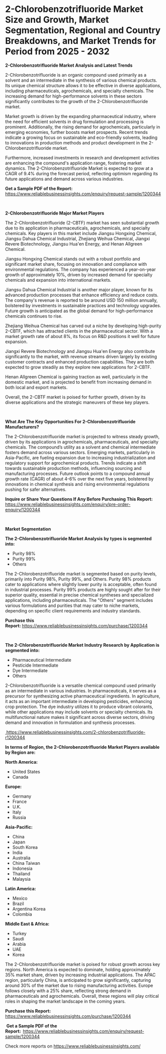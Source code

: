 <p><h1>2-Chlorobenzotrifluoride Market Size and Growth, Market Segmentation, Regional and Country Breakdowns, and Market Trends for Period from 2025 -  2032</h1></p><p><strong>2-Chlorobenzotrifluoride Market Analysis and Latest Trends</strong></p>
<p><p>2-Chlorobenzotrifluoride is an organic compound used primarily as a solvent and an intermediate in the synthesis of various chemical products. Its unique chemical structure allows it to be effective in diverse applications, including pharmaceuticals, agrochemicals, and specialty chemicals. The increasing demand for high-performance solvents in these sectors significantly contributes to the growth of the 2-Chlorobenzotrifluoride market.</p><p>Market growth is driven by the expanding pharmaceutical industry, where the need for efficient solvents in drug formulation and processing is prominent. Additionally, the rising demand for agrochemicals, particularly in emerging economies, further boosts market prospects. Recent trends indicate a growing focus on sustainable and eco-friendly solvents, leading to innovations in production methods and product development in the 2-Chlorobenzotrifluoride market. </p><p>Furthermore, increased investments in research and development activities are enhancing the compound's application range, fostering market dynamics. The 2-Chlorobenzotrifluoride Market is expected to grow at a CAGR of 9.4% during the forecast period, reflecting optimism regarding its future applications and demand across various industries.</p></p>
<p><strong>Get a Sample PDF of the Report:&nbsp;</strong> <a href="https://www.reliablebusinessinsights.com/enquiry/request-sample/1200344?utm_campaign=2032&utm_medium=2&utm_source=Github&utm_content=ia&utm_term=01022025&utm_id=2-chlorobenzotrifluoride">https://www.reliablebusinessinsights.com/enquiry/request-sample/1200344</a></p>
<p>&nbsp;</p>
<p><strong>2-Chlorobenzotrifluoride Major Market Players</strong></p>
<p><p>The 2-Chlorobenzotrifluoride (2-CBTF) market has seen substantial growth due to its application in pharmaceuticals, agrochemicals, and specialty chemicals. Key players in this market include Jiangsu Hongxing Chemical, Jiangsu Dahua Chemical Industrial, Zhejiang Weihua Chemical, Jiangxi Revere Biotechnology, Jiangsu Hua'en Energy, and Henan Allgreen Chemical. </p><p>Jiangsu Hongxing Chemical stands out with a robust portfolio and significant market share, focusing on innovation and compliance with environmental regulations. The company has experienced a year-on-year growth of approximately 10%, driven by increased demand for specialty chemicals and expansion into international markets.</p><p>Jiangsu Dahua Chemical Industrial is another major player, known for its advanced production processes that enhance efficiency and reduce costs. The company's revenue is reported to be around USD 150 million annually, bolstered by investments in sustainable practices and technology upgrades. Future growth is anticipated as the global demand for high-performance chemicals continues to rise.</p><p>Zhejiang Weihua Chemical has carved out a niche by developing high-purity 2-CBTF, which has attracted clients in the pharmaceutical sector. With a market growth rate of about 8%, its focus on R&D positions it well for future expansion.</p><p>Jiangxi Revere Biotechnology and Jiangsu Hua'en Energy also contribute significantly to the market, with revenue streams driven largely by existing customer contracts and enhanced production capabilities. They are both expected to grow steadily as they explore new applications for 2-CBTF.</p><p>Henan Allgreen Chemical is gaining traction as well, particularly in the domestic market, and is projected to benefit from increasing demand in both local and export markets.</p><p>Overall, the 2-CBTF market is poised for further growth, driven by its diverse applications and the strategic maneuvers of these key players.</p></p>
<p>&nbsp;</p>
<p><strong>What Are The Key Opportunities For 2-Chlorobenzotrifluoride Manufacturers?</strong></p>
<p><p>The 2-Chlorobenzotrifluoride market is projected to witness steady growth, driven by its applications in agrochemicals, pharmaceuticals, and specialty chemicals. The compound’s utility as a solvent and chemical intermediate fosters demand across various sectors. Emerging markets, particularly in Asia-Pacific, are fueling expansion due to increasing industrialization and regulatory support for agrochemical products. Trends indicate a shift towards sustainable production methods, influencing sourcing and manufacturing processes. Future outlook points to a compound annual growth rate (CAGR) of about 4-6% over the next five years, bolstered by innovations in chemical synthesis and rising environmental regulations pushing for safer alternatives.</p></p>
<p><strong>Inquire or Share Your Questions If Any Before Purchasing This Report:</strong> <a href="https://www.reliablebusinessinsights.com/enquiry/pre-order-enquiry/1200344?utm_campaign=2032&utm_medium=2&utm_source=Github&utm_content=ia&utm_term=01022025&utm_id=2-chlorobenzotrifluoride">https://www.reliablebusinessinsights.com/enquiry/pre-order-enquiry/1200344</a></p>
<p>&nbsp;</p>
<p><strong>Market Segmentation</strong></p>
<p><strong>The 2-Chlorobenzotrifluoride Market Analysis by types is segmented into:</strong></p>
<p><ul><li>Purity 98%</li><li>Purity 99%</li><li>Others</li></ul></p>
<p><p>The 2-Chlorobenzotrifluoride market is segmented based on purity levels, primarily into Purity 98%, Purity 99%, and Others. Purity 98% products cater to applications where slightly lower purity is acceptable, often found in industrial processes. Purity 99% products are highly sought after for their superior quality, essential in precise chemical syntheses and specialized applications, including pharmaceuticals. The "Others" segment includes various formulations and purities that may cater to niche markets, depending on specific client requirements and industry standards.</p></p>
<p><strong>Purchase this Report:&nbsp;</strong><a href="https://www.reliablebusinessinsights.com/purchase/1200344?utm_campaign=2032&utm_medium=2&utm_source=Github&utm_content=ia&utm_term=01022025&utm_id=2-chlorobenzotrifluoride">https://www.reliablebusinessinsights.com/purchase/1200344</a></p>
<p>&nbsp;</p>
<p><strong>The 2-Chlorobenzotrifluoride Market Industry Research by Application is segmented into:</strong></p>
<p><ul><li>Pharmaceutical Intermediate</li><li>Pesticide Intermediate</li><li>Dye Intermediate</li><li>Others</li></ul></p>
<p><p>2-Chlorobenzotrifluoride is a versatile chemical compound used primarily as an intermediate in various industries. In pharmaceuticals, it serves as a precursor for synthesizing active pharmaceutical ingredients. In agriculture, it acts as an important intermediate in developing pesticides, enhancing crop protection. The dye industry utilizes it to produce vibrant colorants, while other applications may include solvents or specialty chemicals. Its multifunctional nature makes it significant across diverse sectors, driving demand and innovation in formulation and synthesis processes.</p></p>
<p><a href="https://www.reliablebusinessinsights.com/2-chlorobenzotrifluoride-r1200344?utm_campaign=2032&utm_medium=2&utm_source=Github&utm_content=ia&utm_term=01022025&utm_id=2-chlorobenzotrifluoride">&nbsp;https://www.reliablebusinessinsights.com/2-chlorobenzotrifluoride-r1200344</a></p>
<p><strong>In terms of Region, the 2-Chlorobenzotrifluoride Market Players available by Region are:</strong></p>
<p>
    <p> <strong> North America: </strong>
        <ul>
            <li>United States</li>
            <li>Canada</li>
        </ul>
        </p> 
    <p> <strong> Europe: </strong>
        <ul>
            <li>Germany</li>
            <li>France</li>
            <li>U.K.</li>
            <li>Italy</li>
            <li>Russia</li>
        </ul>
        </p> 
    <p> <strong> Asia-Pacific: </strong>
        <ul>
            <li>China</li>
            <li>Japan</li>
            <li>South Korea</li>
            <li>India</li>
            <li>Australia</li>
            <li>China Taiwan</li>
            <li>Indonesia</li>
            <li>Thailand</li>
            <li>Malaysia</li>
        </ul>
        </p> 
    <p> <strong> Latin America: </strong>
        <ul>
            <li>Mexico</li>
            <li>Brazil</li>
            <li>Argentina Korea</li>
            <li>Colombia</li>
        </ul>
        </p> 
    <p> <strong> Middle East & Africa: </strong>
        <ul>
            <li>Turkey</li>
            <li>Saudi</li>
            <li>Arabia</li>
            <li>UAE</li>
            <li>Korea</li>
        </ul>
    </p>
    </p>
<p><p>The 2-Chlorobenzotrifluoride market is poised for robust growth across key regions. North America is expected to dominate, holding approximately 35% market share, driven by increasing industrial applications. The APAC region, particularly China, is anticipated to grow significantly, capturing around 30% of the market due to rising manufacturing activities. Europe follows closely with a 25% share, reflecting strong demand in pharmaceuticals and agrochemicals. Overall, these regions will play critical roles in shaping the market landscape in the coming years.</p></p>
<p><strong>Purchase this Report: </strong><a href="https://www.reliablebusinessinsights.com/purchase/1200344?utm_campaign=2032&utm_medium=2&utm_source=Github&utm_content=ia&utm_term=01022025&utm_id=2-chlorobenzotrifluoride">https://www.reliablebusinessinsights.com/purchase/1200344</a></p>
<p>&nbsp;<strong>Get a Sample PDF of the Report:&nbsp;&nbsp;</strong><a href="https://www.reliablebusinessinsights.com/enquiry/request-sample/1200344?utm_campaign=2032&utm_medium=2&utm_source=Github&utm_content=ia&utm_term=01022025&utm_id=2-chlorobenzotrifluoride">https://www.reliablebusinessinsights.com/enquiry/request-sample/1200344</a></p>
<p><strong></strong></p>
<p>Check more reports on <a href="https://www.reliablebusinessinsights.com/?utm_campaign=2032&utm_medium=2&utm_source=Github&utm_content=ia&utm_term=01022025&utm_id=2-chlorobenzotrifluoride">https://www.reliablebusinessinsights.com/</a></p>